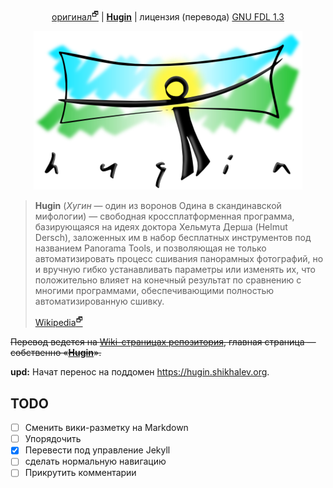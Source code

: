 <p align="center">
 <a href="https://wiki.panotools.org/Hugin">оригинал<sup>🗗</sup></a> | <a href="https://hugin.shikhalev.org/"><b>Hugin</b></a> | лицензия (перевода) <a href="LICENSE">GNU FDL 1.3</a></p>

<p align="center">
<img src="img/hugin-logo.png">
</p>

> **Hugin** (*Хугин* — один из воронов Одина в скандинавской мифологии) —
> свободная кроссплатформенная программа, базирующаяся на идеях
> доктора Хельмута Дерша (Helmut Dersch), заложенных им в набор
> бесплатных инструментов под названием Panorama Tools, и позволяющая
> не только автоматизировать процесс сшивания панорамных фотографий,
> но и вручную гибко устанавливать параметры или изменять их, что
> положительно влияет на конечный результат по сравнению с многими
> программами, обеспечивающими полностью автоматизированную сшивку.
>
> [Wikipedia<sup>🗗</sup>](https://ru.wikipedia.org/wiki/Hugin)

<s>Перевод ведется на [Wiki-страницах репозитория](https://github.com/shikhalev/hugin_doc_ru/wiki/), главная страница — собственно «[**Hugin**](https://github.com/shikhalev/hugin_doc_ru/wiki/Hugin)».</s>

**upd:** Начат перенос на поддомен <https://hugin.shikhalev.org>.

## TODO

- [ ] Сменить вики-разметку на Markdown
- [ ] Упорядочить
- [x] Перевести под управление Jekyll
- [ ] сделать нормальную навигацию
- [ ] Прикрутить комментарии
